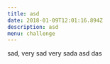 ```yaml
---
title: asd
date: 2018-01-09T12:01:16.894Z
description: asd
menu: challenge
---
```

sad, very sad very sada asd das
